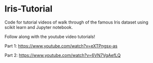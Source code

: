 # Iris-Tutorial
Code for tutorial videos of walk through of the famous Iris dataset using scikit learn and Jupyter notebook.

Follow along with the youtube video tutorials! 

Part 1: https://www.youtube.com/watch?v=eXTPngsx-as

Part 2: https://www.youtube.com/watch?v=6VN7VgAefLQ
